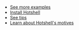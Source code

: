 <ul class="posts">
    <li><a href="https://github.com/julienmoumne/hotshell/tree/master/examples">See more examples</a></li>
    <li><a href="https://github.com/julienmoumne/hotshell#hotshell-installation">Install Hotshell</a></li>
    <li><a href="https://github.com/julienmoumne/hotshell/blob/master/tips.md">See tips</a></li>
    <li><a href="https://github.com/julienmoumne/hotshell#project-motives">Learn about Hotshell's motives</a></li>
</ul>  
